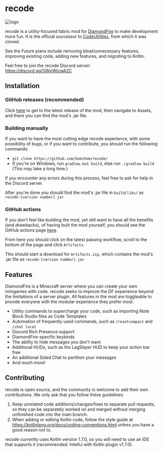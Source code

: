# recode
![logo](logo.png)

recode is a utility-focused fabric mod for [DiamondFire](https://mcdiamondfire.com/home/) to make development more fun. It is the official successor to [CodeUtilities](https://github.com/CodeUtilities/CodeUtilities-2.0), from which it was cloned.

See the Future plans include removing bloat/unnecessary features, improving existing code, adding new features, and migrating to Kotlin.

Feel free to join the recode Discord server: https://discord.gg/GWxWtcwA2C

## Installation

### GitHub releases (recommended)

Click [here](https://github.com/homchom/recode/releases) to get to the latest release of the mod, then navigate to Assets, and there you can find the mod's .jar file.

### Building manually

If you want to have the most cutting edge recode experience, with some possibility of bugs, or if you want to contribute, you should run the following commands:

- `git clone https://github.com/homchom/recode/`
- If you're on Windows, run `gradlew.bat build`, else run `./gradlew build` (This may take a long time.)

If you encounter any errors during this process, feel free to ask for help in the Discord server.

After you're done you should find the mod's .jar file in `build/libs/` as `recode-[version number].jar`

### GitHub actions

If you don't feel like building the mod, yet still want to have all the benefits (and drawbacks), of having built the mod yourself, you should see the GitHub actions page [here](https://github.com/homchom/recode/actions).

From here you should click on the latest passing workflow, scroll to the bottom of the page and click `Artifacts`.

This should start a download for `Artifacts.zip`, which contains the mod's .jar file as `recode-[version number].jar`

## Features

DiamondFire is a Minecraft server where you can create your own minigames with code. recode seeks to improve the DF experience beyond the limitations of a server plugin. All features in the mod are toggleable to provide everyone with the modular experience they prefer most.

- Utility commands to supercharge your code, such as importing Note Block Studio files as Code Templates
- Automation of frequently used commands, such as `/resetcompact` and `/chat local`
- Discord Rich Presence support
- DiamondFire-specific keybinds
- The ability to hide messages you don't want
- Additional HUDs, such as the LagSlayer HUD to keep your action bar free
- An additional Sided Chat to partition your messages
- And much more!

## Contributing

recode is open source, and the community is welcome to add their own contributions. We only ask that you follow these guidelines:

1. Keep unrelated code additions/changes/fixes to separate pull requests, so they can be separately worked on and merged without merging unfinished code into the main branch.
2. When adding or editing Kotlin code, follow the style guide at https://kotlinlang.org/docs/coding-conventions.html unless you have a good reason not to.

recode currently uses Kotlin version 1.7.0, so you will need to use an IDE that supports it (recommended: IntelliJ with Kotlin plugin v1.7.0).